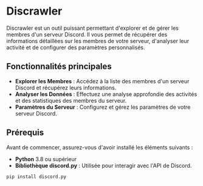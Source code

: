 # Discrawler

Discrawler est un outil puissant permettant d'explorer et de gérer les membres d'un serveur Discord. Il vous permet de récupérer des informations détaillées sur les membres de votre serveur, d'analyser leur activité et de configurer des paramètres personnalisés.

## Fonctionnalités principales

- **Explorer les Membres** : Accédez à la liste des membres d'un serveur Discord et récupérez leurs informations.
- **Analyser les Données** : Effectuez une analyse approfondie des activités et des statistiques des membres du serveur.
- **Paramètres du Serveur** : Configurez et gérez les paramètres de votre serveur Discord.
  
## Prérequis

Avant de commencer, assurez-vous d'avoir installé les éléments suivants :

- **Python** 3.8 ou supérieur
- **Bibliothèque discord.py** : Utilisée pour interagir avec l'API de Discord.
  
```bash
pip install discord.py
